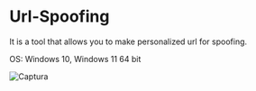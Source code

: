 # Url-Spoofing
It is a tool that allows you to make personalized url for spoofing.

OS: Windows 10, Windows 11 64 bit



![Captura](https://user-images.githubusercontent.com/104674473/169106846-deda0527-5b0a-4cd8-87d4-a1e5de36021f.JPG)
